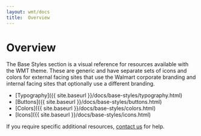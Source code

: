 ```yaml
---
layout: wmt/docs
title:  Overview
---
```

 
# Overview

The Base Styles section is a visual reference for resources available with the
WMT theme. These are generic and have separate sets of icons and colors for
external facing sites that use the Walmart corporate branding and internal
facing sites that optionally use a different branding.

- [Typography]({{ site.baseurl }}/docs/base-styles/typography.html)
- [Buttons]({{ site.baseurl }}/docs/base-styles/buttons.html)
- [Colors]({{ site.baseurl }}/docs/base-styles/colors.html)
- [Icons]({{ site.baseurl }}/docs/base-styles/icons.html)

If you require specific additional resources, [contact us](/contact-us.html) for
help.

